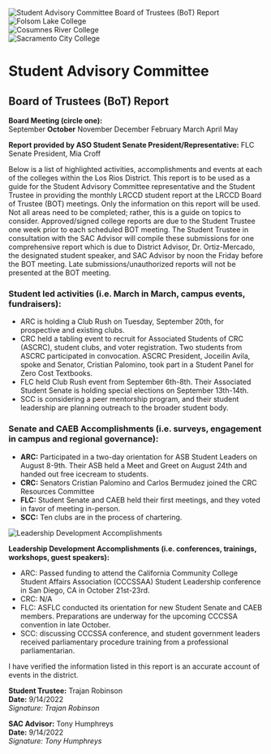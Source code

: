 <!-- Page 1 -->
![Student Advisory Committee Board of Trustees (BoT) Report](https://www.losrios.edu/images/arc-logo.png)  
![Folsom Lake College](https://www.losrios.edu/images/flc-logo.png)  
![Cosumnes River College](https://www.losrios.edu/images/crc-logo.png)  
![Sacramento City College](https://www.losrios.edu/images/scc-logo.png)  

# Student Advisory Committee  
## Board of Trustees (BoT) Report  

**Board Meeting (circle one):**  
September  **October**  November  December  February  March  April  May  

**Report provided by ASO Student Senate President/Representative:** FLC Senate President, Mia Croff  

Below is a list of highlighted activities, accomplishments and events at each of the colleges within the Los Rios District. This report is to be used as a guide for the Student Advisory Committee representative and the Student Trustee in providing the monthly LRCCD student report at the LRCCD Board of Trustee (BOT) meetings. Only the information on this report will be used. Not all areas need to be completed; rather, this is a guide on topics to consider. Approved/signed college reports are due to the Student Trustee one week prior to each scheduled BOT meeting. The Student Trustee in consultation with the SAC Advisor will compile these submissions for one comprehensive report which is due to District Advisor, Dr. Ortiz-Mercado, the designated student speaker, and SAC Advisor by noon the Friday before the BOT meeting. Late submissions/unauthorized reports will not be presented at the BOT meeting.  

### Student led activities (i.e. March in March, campus events, fundraisers):  
- ARC is holding a Club Rush on Tuesday, September 20th, for prospective and existing clubs.  
- CRC held a tabling event to recruit for Associated Students of CRC (ASCRC), student clubs, and voter registration. Two students from ASCRC participated in convocation. ASCRC President, Joceilin Avila, spoke and Senator, Cristian Palomino, took part in a Student Panel for Zero Cost Textbooks.  
- FLC held Club Rush event from September 6th-8th. Their Associated Student Senate is holding special elections on September 13th-14th.  
- SCC is considering a peer mentorship program, and their student leadership are planning outreach to the broader student body.  

### Senate and CAEB Accomplishments (i.e. surveys, engagement in campus and regional governance):  
- **ARC:** Participated in a two-day orientation for ASB Student Leaders on August 8-9th. Their ASB held a Meet and Greet on August 24th and handed out free icecream to students.  
- **CRC:** Senators Cristian Palomino and Carlos Bermudez joined the CRC Resources Committee  
- **FLC:** Student Senate and CAEB held their first meetings, and they voted in favor of meeting in-person.  
- **SCC:** Ten clubs are in the process of chartering.  
<!-- Page 2 -->
![Leadership Development Accomplishments](https://via.placeholder.com/993x768.png?text=Leadership+Development+Accomplishments)

**Leadership Development Accomplishments (i.e. conferences, trainings, workshops, guest speakers):**
- ARC: Passed funding to attend the California Community College Student Affairs Association (CCCSSAA) Student Leadership conference in San Diego, CA in October 21st-23rd.
- CRC: N/A
- FLC: ASFLC conducted its orientation for new Student Senate and CAEB members. Preparations are underway for the upcoming CCCSSA convention in late October.
- SCC: discussing CCCSSA conference, and student government leaders received parliamentary procedure training from a professional parliamentarian.

I have verified the information listed in this report is an accurate account of events in the district.

**Student Trustee:** Trajan Robinson  
**Date:** 9/14/2022  
*Signature: Trajan Robinson*

**SAC Advisor:** Tony Humphreys  
**Date:** 9/14/2022  
*Signature: Tony Humphreys*
